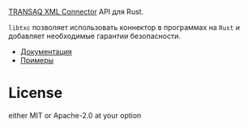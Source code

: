 [TRANSAQ XML Connector](https://www.finam.ru/howtotrade/tconnector/) API для Rust.

`libtxc` позволяет использовать коннектор в программах на `Rust` и добавляет необходимые гарантии 
безопасности.

- [Документация](https://docs.rs/libtxc/latest/)
- [Примеры](https://github.com/2dav/libtxc/examples)

# License
either MIT or Apache-2.0 at your option

